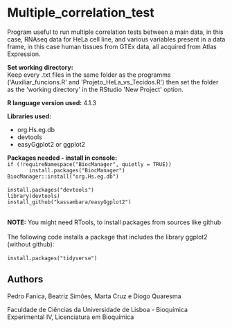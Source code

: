 # Multiple_correlation_test
<p>Program useful to run multiple correlation tests between a main data, in this case, RNAseq data for HeLa cell line, and various variables present in a data frame, in this case human tissues from GTEx data, all acquired from Atlas Expression.</p>

<p><b>Set working directory:</b> <br>Keep every .txt files in the same folder as the programms ('Auxiliar_funcions.R' and 'Projeto_HeLa_vs_Tecidos.R') then set the folder as the 'working directory' in the RStudio 'New Project' option.</p>

<p><b>R language version used:</b>  4.1.3</p>
<p><b>Libraries used:</b> </p>
<ul>
  <li>org.Hs.eg.db</li>
  <li>devtools</li>
  <li>easyGgplot2 or ggplot2</li>
</ul>

<p><b>Packages needed - install in console:</b><br>
<code>if (!requireNamespace("BiocManager", quietly = TRUE))</code><br>
<code>       install.packages("BiocManager")</code><br>
<code>BiocManager::install("org.Hs.eg.db")</code><br><br>  
<code>install.packages("devtools")</code><br>
<code>library(devtools)</code><br>
<code>install_github("kassambara/easyGgplot2")</code><br><br>
  
<b>NOTE:</b> You might need RTools, to install packages from sources like github<br><br> 
The following code installs a package that includes the library ggplot2 (without github):<br>  
<code>install.packages("tidyverse")</code><br>
</p>

## Authors
<p>Pedro Fanica, Beatriz Simões, Marta Cruz e Diogo Quaresma</p>
Faculdade de Ciências da Universidade de Lisboa - Bioquímica Experimental IV, Licenciatura em Bioquímica
